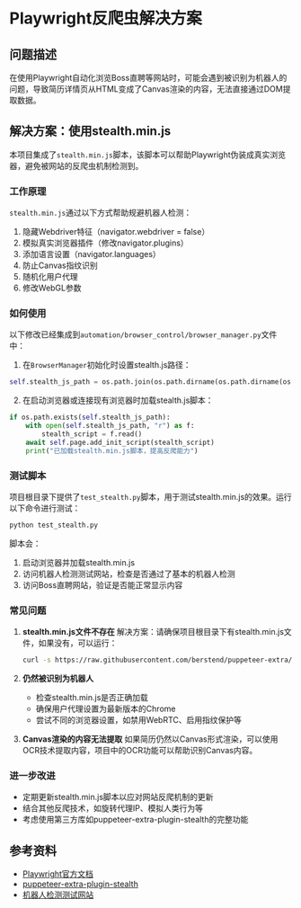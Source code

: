 # Playwright反爬虫解决方案

## 问题描述

在使用Playwright自动化浏览Boss直聘等网站时，可能会遇到被识别为机器人的问题，导致简历详情页从HTML变成了Canvas渲染的内容，无法直接通过DOM提取数据。

## 解决方案：使用stealth.min.js

本项目集成了`stealth.min.js`脚本，该脚本可以帮助Playwright伪装成真实浏览器，避免被网站的反爬虫机制检测到。

### 工作原理

`stealth.min.js`通过以下方式帮助规避机器人检测：

1. 隐藏Webdriver特征（navigator.webdriver = false）
2. 模拟真实浏览器插件（修改navigator.plugins）
3. 添加语言设置（navigator.languages）
4. 防止Canvas指纹识别
5. 随机化用户代理
6. 修改WebGL参数

### 如何使用

以下修改已经集成到`automation/browser_control/browser_manager.py`文件中：

1. 在`BrowserManager`初始化时设置stealth.js路径：
```python
self.stealth_js_path = os.path.join(os.path.dirname(os.path.dirname(os.path.dirname(__file__))), "stealth.min.js")
```

2. 在启动浏览器或连接现有浏览器时加载stealth.js脚本：
```python
if os.path.exists(self.stealth_js_path):
    with open(self.stealth_js_path, "r") as f:
        stealth_script = f.read()
    await self.page.add_init_script(stealth_script)
    print("已加载stealth.min.js脚本，提高反爬能力")
```

### 测试脚本

项目根目录下提供了`test_stealth.py`脚本，用于测试stealth.min.js的效果。运行以下命令进行测试：

```bash
python test_stealth.py
```

脚本会：
1. 启动浏览器并加载stealth.min.js
2. 访问机器人检测测试网站，检查是否通过了基本的机器人检测
3. 访问Boss直聘网站，验证是否能正常显示内容

### 常见问题

1. **stealth.min.js文件不存在**
   解决方案：请确保项目根目录下有stealth.min.js文件，如果没有，可以运行：
   ```bash
   curl -s https://raw.githubusercontent.com/berstend/puppeteer-extra/master/packages/puppeteer-extra-plugin-stealth/evasions/utils/stealth.min.js -o stealth.min.js
   ```

2. **仍然被识别为机器人**
   - 检查stealth.min.js是否正确加载
   - 确保用户代理设置为最新版本的Chrome
   - 尝试不同的浏览器设置，如禁用WebRTC、启用指纹保护等

3. **Canvas渲染的内容无法提取**
   如果简历仍然以Canvas形式渲染，可以使用OCR技术提取内容，项目中的OCR功能可以帮助识别Canvas内容。

### 进一步改进

- 定期更新stealth.min.js脚本以应对网站反爬机制的更新
- 结合其他反爬技术，如旋转代理IP、模拟人类行为等
- 考虑使用第三方库如puppeteer-extra-plugin-stealth的完整功能

## 参考资料

- [Playwright官方文档](https://playwright.dev/)
- [puppeteer-extra-plugin-stealth](https://github.com/berstend/puppeteer-extra/tree/master/packages/puppeteer-extra-plugin-stealth)
- [机器人检测测试网站](https://bot.sannysoft.com/) 